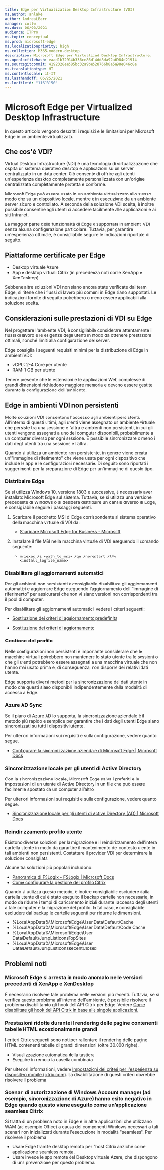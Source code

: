 ```yaml
---
title: Edge per Virtualization Desktop Infrastructure (VDI)
ms.author: anlake
author: AndreaLBarr
manager: collw
ms.date: 06/08/2021
audience: ITPro
ms.topic: conceptual
ms.prod: microsoft-edge
ms.localizationpriority: high
ms.collection: M365-modern-desktop
description: Microsoft Edge per Virtualized Desktop Infrastructure.
ms.openlocfilehash: eaad1b72934b336ce86d14dd8da92a6984d21914
ms.sourcegitcommit: 4192328ee585bc32a9be528766b8a5a98e046c8e
ms.translationtype: HT
ms.contentlocale: it-IT
ms.lasthandoff: 06/25/2021
ms.locfileid: "11618150"
---
```

# <a name="microsoft-edge-for-virtualized-desktop-infrastructure"></a>Microsoft Edge per Virtualized Desktop Infrastructure

In questo articolo vengono descritti i requisiti e le limitazioni per Microsoft Edge in un ambiente virtualizzato.

## <a name="what-is-vdi"></a>Che cos'è VDI?

Virtual Desktop Infrastructure (VDI) è una tecnologia di virtualizzazione che ospita un sistema operativo desktop e applicazioni su un server centralizzato in un data center. Ciò consente di offrire agli utenti un'esperienza desktop completamente personalizzata con un'origine centralizzata completamente protetta e conforme.

Microsoft Edge può essere usato in un ambiente virtualizzato allo stesso modo che su un dispositivo locale, mentre è in esecuzione da un ambiente server sicuro e controllato. A seconda della soluzione VDI scelta, è inoltre possibile consentire agli utenti di accedere facilmente alle applicazioni e ai siti Intranet.

La maggior parte delle funzionalità di Edge è supportata in ambienti VDI senza alcuna configurazione particolare. Tuttavia, per garantire un'esperienza ottimale, è consigliabile seguire le indicazioni riportate di seguito.

## <a name="platforms-certified-for-edge"></a>Piattaforme certificate per Edge

- Desktop virtuale Azure
- App e desktop virtuali Citrix (in precedenza noti come XenApp e XenDesktop)

Sebbene altre soluzioni VDI non siano ancora state verificate dal team Edge, si ritene che i flussi di lavoro più comuni in Edge siano supportati. Le indicazioni fornite di seguito potrebbero o meno essere applicabili alla soluzione scelta.

## <a name="edge-on-vdi-performance-considerations"></a>Considerazioni sulle prestazioni di VDI su Edge

Nel progettare l'ambiente VDI, è consigliabile considerare attentamente i flussi di lavoro e le esigenze degli utenti in modo da ottenere prestazioni ottimali, nonché limiti alla configurazione del server.

Edge consiglia i seguenti requisiti minimi per la distribuzione di Edge in ambienti VDI:

- vCPU: 2-4 Core per utente
- RAM: 1 GB per utente

Tenere presente che le estensioni e le applicazioni Web complesse di grandi dimensioni richiedono maggiore memoria e devono essere gestite durante la configurazione dell'ambiente.

## <a name="edge-on-non-persisted-vdi-environments"></a>Edge in ambienti VDI non persistenti

Molte soluzioni VDI consentono l'accesso agli ambienti persistenti. All’interno di questi ultimi, agli utenti viene assegnato un ambiente virtuale che persiste tra una sessione e l’altra e ambienti non persistenti, in cui gli utenti vengono assegnati a uno dei computer disponibili, probabilmente a un computer diverso per ogni sessione. È possibile sincronizzare o meno i dati degli utenti tra una sessione e l’altra.

Quando si utilizza un ambiente non persistente, in genere viene creata un’"immagine di riferimento" che viene usata per ogni dispositivo che include le app e le configurazioni necessarie. Di seguito sono riportati i suggerimenti per la preparazione di Edge per un'immagine di questo tipo.

### <a name="deploy-edge"></a>Distribuire Edge

Se si utilizza Windows 10, versione 1803 e successive, è necessario aver installato Microsoft Edge sul sistema. Tuttavia, se si utilizza una versione precedente di Windows o si desidera distribuire un canale diverso di Edge, è consigliabile seguire i passaggi seguenti.

1. Scaricare il pacchetto MSI di Edge corrispondente al sistema operativo della macchina virtuale di VDI da:

    - [Scaricare Microsoft Edge for Business - Microsoft](https://www.microsoft.com/edge/business/download)

2. Installare il file MSI nella macchina virtuale di VDI eseguendo il comando seguente:

    - `msiexec /i <path_to_msi> /qn /norestart /l*v <install_logfile_name>`

### <a name="disable-automatic-updates"></a>Disabilitare gli aggiornamenti automatici

Per gli ambienti non persistenti è consigliabile disabilitare gli aggiornamenti automatici e aggiornare Edge eseguendo l’aggiornamento dell’“immagine di riferimento” per assicurarsi che non vi siano versioni non corrispondenti tra il pool di computer.

Per disabilitare gli aggiornamenti automatici, vedere i criteri seguenti:

- [Sostituzione dei criteri di aggiornamento predefinita](/deployedge/microsoft-edge-update-policies#updatedefault)

- [Sostituzione dei criteri di aggiornamento](/deployedge/microsoft-edge-update-policies#update)

### <a name="profile-management"></a>Gestione del profilo

Nelle configurazioni non persistenti è importante considerare che le macchine virtuali potrebbero non mantenere lo stato utente tra le sessioni o che gli utenti potrebbero essere assegnati a una macchina virtuale che non hanno mai usato prima e, di conseguenza, non disporre dei relativi dati utente.

Edge supporta diversi metodi per la sincronizzazione dei dati utente in modo che questi siano disponibili indipendentemente dalla modalità di accesso a Edge.

### <a name="azure-ad-sync"></a>Azure AD Sync

Se il piano di Azure AD lo supporta, la sincronizzazione aziendale è il metodo più rapido e semplice per garantire che i dati degli utenti Edge siano sincronizzati su tutti i dispositivi utente.  

Per ulteriori informazioni sui requisiti e sulla configurazione, vedere quanto segue.  

- [Configurare la sincronizzazione aziendale di Microsoft Edge | Microsoft Docs](/deployedge/microsoft-edge-enterprise-sync)

### <a name="on-premise-sync-for-active-directory-users"></a>Sincronizzazione locale per gli utenti di Active Directory

Con la sincronizzazione locale, Microsoft Edge salva i preferiti e le impostazioni di un utente di Active Directory in un file che può essere facilmente spostato da un computer all’altro.  

Per ulteriori informazioni sui requisiti e sulla configurazione, vedere quanto segue.  

- [Sincronizzazione locale per gli utenti di Active Directory (AD) | Microsoft Docs](/deployedge/microsoft-edge-on-premises-sync)

### <a name="user-profile-redirection"></a>Reindirizzamento profilo utente  

Esistono diverse soluzioni per la migrazione e il reindirizzamento dell'intera cartella utente in modo da garantire il mantenimento del contesto utente in tali ambienti non persistenti. Contattare il provider VDI per determinare la soluzione consigliata.

Alcune tra soluzioni più popolari includono:

- [Panoramica di FSLogix - FSLogix | Microsoft Docs](/fslogix/overview)
- [Come configurare la gestione del profilo Citrix](https://support.citrix.com/article/CTX222893)

Quando si utilizza questo metodo, è inoltre consigliabile escludere dalla cartella utente di cui è stato eseguito il backup cartelle non necessarie, in modo da ridurre i tempi di caricamento iniziali durante l’accesso degli utenti a tale computer e la migrazione del profilo. In tal caso, è consigliabile escludere dal backup le cartelle seguenti per ridurne le dimensioni.

- %LocalAppData%\Microsoft\Edge\User Data\Default\Cache
- %LocalAppData%\Microsoft\Edge\User Data\Default\Code Cache
- %LocalAppData%\Microsoft\Edge\User Data\Default\JumpListIconsTopSites
- %LocalAppData%\Microsoft\Edge\User Data\Default\JumpListIconsRecentClosed

## <a name="known-issues"></a>Problemi noti

### <a name="microsoft-edge-crashes-in-older-versions-of-xenapp-and-xendesktop"></a>Microsoft Edge si arresta in modo anomalo nelle versioni precedenti di XenApp e XenDesktop

È necessario risolvere tale problema nelle versioni più recenti. Tuttavia, se si verifica questo problema all’interno dell'ambiente, è possibile risolvere il problema disabilitando gli hook dell’API Citrix per Edge. Vedere [ Come disabilitare gli hook dell’API Citrix in base alle singole applicazioni.](https://support.citrix.com/article/CTX107825)

### <a name="degraded-performance-when-rendering-pages-with-exceptionally-large-html-tables"></a>Prestazioni ridotte durante il rendering delle pagine contenenti tabelle HTML eccezionalmente grandi

I criteri Citrix seguenti sono noti per rallentare il rendering delle pagine HTML contenenti tabelle di grandi dimensioni (oltre 30.000 righe).

- Visualizzazione automatica della tastiera
- Eseguire in remoto la casella combinata

Per ulteriori informazioni, vedere [Impostazioni dei criteri per l'esperienza su dispositivo mobile (citrix.com)](https://docs.citrix.com/citrix-virtual-apps-desktops/policies/reference/ica-policy-settings/mobile-experience-policy-settings.html). La disabilitazione di questi criteri dovrebbe risolvere il problema.

### <a name="windows-account-manager-authorization-scenarios-ie--azure-sync-fail-in-edge-when-run-as-a-citrix-seamless-application"></a>Scenari di autorizzazione di Windows Account manager (ad esempio, sincronizzazione di Azure) hanno esito negativo in Edge quando questo viene eseguito come un’applicazione seamless Citrix

Si tratta di un problema noto in Edge e in altre applicazioni che utilizzano WAM (ad esempio Office) a causa dei componenti Windows necessari a tali scenari non inizializzati durante l'esecuzione in modalità "seamless". Per risolvere il problema:

- Usare Edge tramite desktop remoto per l'host Citrix anziché come applicazione seamless remota.
- Usare invece le app remote del Desktop virtuale Azure, che dispongono di una prevenzione per questo problema.

